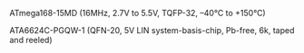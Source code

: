 ATmega168-15MD (16MHz, 2.7V to 5.5V, TQFP-32, –40°C to +150°C)

ATA6624C-PGQW-1 (QFN-20, 5V LIN system-basis-chip, Pb-free, 6k, taped and reeled)
